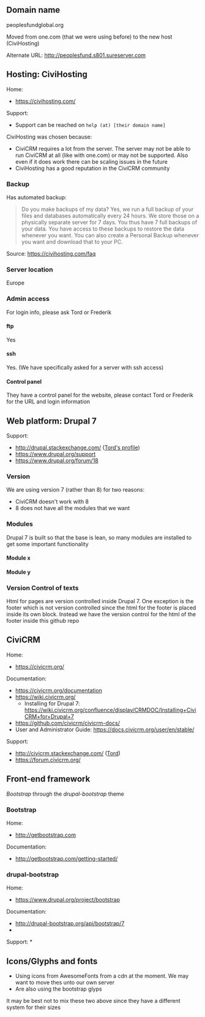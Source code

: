 
## Domain name

peoplesfundglobal.org

Moved from one.com (that we were using before) to the new host (CiviHosting)

Alternate URL: http://peoplesfund.s801.sureserver.com


## Hosting: CiviHosting

Home:
* https://civihosting.com/

Support:
* Support can be reached on `help (at) [their domain name]`

CiviHosting was chosen because:
* CiviCRM requires a lot from the server. The server may not be able to run CiviCRM at all (like with one.com) or may not be supported. Also even if it does work there can be scaling issues in the future
* CiviHosting has a good reputation in the CiviCRM community

### Backup

Has automated backup:
> Do you make backups of my data?
> Yes, we run a full backup of your files and databases automatically every 24 hours. We store those on a physically separate server for 7 days. You thus have 7 full backups of your data. You have access to these backups to restore the data whenever you want.
> You can also create a Personal Backup whenever you want and download that to your PC.

Source: https://civihosting.com/faq

### Server location

Europe

### Admin access

For login info, please ask Tord or Frederik

#### ftp

Yes

#### ssh

Yes. (We have specifically asked for a server with ssh access)

#### Control panel

They have a control panel for the website, please contact Tord or Frederik for the URL and login information


## Web platform: Drupal 7

Support:
* http://drupal.stackexchange.com/ ([Tord's profile](http://drupal.stackexchange.com/users/39244/sunyata))
* https://www.drupal.org/support
* https://www.drupal.org/forum/18

### Version
We are using version 7 (rather than 8) for two reasons:
* CiviCRM doesn't work with 8
* 8 does not have all the modules that we want

### Modules

Drupal 7 is built so that the base is lean, so many modules are installed to get some important functionality

#### Module x

#### Module y


### Version Control of texts

Html for pages are version controlled inside Drupal 7. One exception is the footer which is not version controlled since the html for the footer is placed inside its own block. Instead we have the version control for the html of the footer inside this github repo


## CiviCRM

Home:
* https://civicrm.org/

Documentation:
* https://civicrm.org/documentation
* https://wiki.civicrm.org/
  * Installing for Drupal 7: https://wiki.civicrm.org/confluence/display/CRMDOC/Installing+CiviCRM+for+Drupal+7
* https://github.com/civicrm/civicrm-docs/
* User and Administrator Guide: https://docs.civicrm.org/user/en/stable/

Support:
* http://civicrm.stackexchange.com/ ([Tord](http://civicrm.stackexchange.com/users/3776/sunyata))
* https://forum.civicrm.org/


## Front-end framework
*Bootstrap* through the *drupal-bootstrap* theme

### Bootstrap

Home:
* http://getbootstrap.com

Documentation:
* http://getbootstrap.com/getting-started/


### drupal-bootstrap

Home:
* https://www.drupal.org/project/bootstrap

Documentation:
* http://drupal-bootstrap.org/api/bootstrap/7
* 

Support: 
* 


## Icons/Glyphs and fonts
* Using icons from AwesomeFonts from a cdn at the moment. We may want to move thes unto our own server
* Are also using the bootstrap glyps

It may be best not to mix these two above since they have a different system for their sizes
